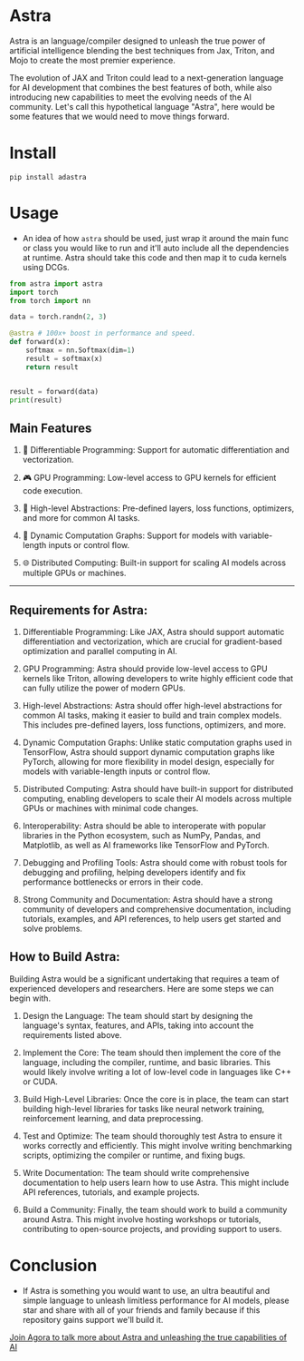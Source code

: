 # Astra
Astra is an language/compiler designed to unleash the true power of artificial intelligence blending the best techniques from Jax, Triton, and Mojo to create the most premier experience.

The evolution of JAX and Triton could lead to a next-generation language for AI development that combines the best features of both, while also introducing new capabilities to meet the evolving needs of the AI community. Let's call this hypothetical language "Astra", here would be some features that we would need to move things forward.

# Install
`pip install adastra`

# Usage
- An idea of how `astra` should be used, just wrap it around the main func or class you would like to run and it'll auto include all the dependencies at runtime. Astra should take this code and then map it to cuda kernels using DCGs.
  
```python
from astra import astra
import torch
from torch import nn

data = torch.randn(2, 3)    

@astra # 100x+ boost in performance and speed.
def forward(x):
    softmax = nn.Softmax(dim=1)
    result = softmax(x)
    return result


result = forward(data)
print(result)
```

## Main Features

1.  🔄 Differentiable Programming: Support for automatic differentiation and vectorization.

2.  🎮 GPU Programming: Low-level access to GPU kernels for efficient code execution.

3.  🧩 High-level Abstractions: Pre-defined layers, loss functions, optimizers, and more for common AI tasks.

4.  🌳 Dynamic Computation Graphs: Support for models with variable-length inputs or control flow.

5.  🌐 Distributed Computing: Built-in support for scaling AI models across multiple GPUs or machines.

---


## Requirements for Astra:

1.  Differentiable Programming: Like JAX, Astra should support automatic differentiation and vectorization, which are crucial for gradient-based optimization and parallel computing in AI.

2.  GPU Programming: Astra should provide low-level access to GPU kernels like Triton, allowing developers to write highly efficient code that can fully utilize the power of modern GPUs.

3.  High-level Abstractions: Astra should offer high-level abstractions for common AI tasks, making it easier to build and train complex models. This includes pre-defined layers, loss functions, optimizers, and more.

4.  Dynamic Computation Graphs: Unlike static computation graphs used in TensorFlow, Astra should support dynamic computation graphs like PyTorch, allowing for more flexibility in model design, especially for models with variable-length inputs or control flow.

5.  Distributed Computing: Astra should have built-in support for distributed computing, enabling developers to scale their AI models across multiple GPUs or machines with minimal code changes.

6.  Interoperability: Astra should be able to interoperate with popular libraries in the Python ecosystem, such as NumPy, Pandas, and Matplotlib, as well as AI frameworks like TensorFlow and PyTorch.

7.  Debugging and Profiling Tools: Astra should come with robust tools for debugging and profiling, helping developers identify and fix performance bottlenecks or errors in their code.

8.  Strong Community and Documentation: Astra should have a strong community of developers and comprehensive documentation, including tutorials, examples, and API references, to help users get started and solve problems.

## How to Build Astra:

Building Astra would be a significant undertaking that requires a team of experienced developers and researchers. Here are some steps we can begin with.

1.  Design the Language: The team should start by designing the language's syntax, features, and APIs, taking into account the requirements listed above.

2.  Implement the Core: The team should then implement the core of the language, including the compiler, runtime, and basic libraries. This would likely involve writing a lot of low-level code in languages like C++ or CUDA.

3.  Build High-Level Libraries: Once the core is in place, the team can start building high-level libraries for tasks like neural network training, reinforcement learning, and data preprocessing.

4.  Test and Optimize: The team should thoroughly test Astra to ensure it works correctly and efficiently. This might involve writing benchmarking scripts, optimizing the compiler or runtime, and fixing bugs.

5.  Write Documentation: The team should write comprehensive documentation to help users learn how to use Astra. This might include API references, tutorials, and example projects.

6.  Build a Community: Finally, the team should work to build a community around Astra. This might involve hosting workshops or tutorials, contributing to open-source projects, and providing support to users.

# Conclusion
- If Astra is something you would want to use, an ultra beautiful and simple language to unleash limitless performance for AI models, please star and share with all of your friends and family because if this repository gains support we'll build it.

[Join Agora to talk more about Astra and unleashing the true capabilities of AI](https://discord.gg/qUtxnK2NMf)
